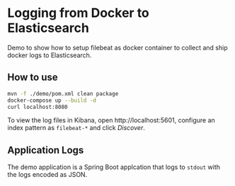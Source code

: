 # Logging from Docker to Elasticsearch

Demo to show how to setup filebeat as docker container to collect and ship docker logs to Elasticsearch.

## How to use

```bash
mvn -f ./demo/pom.xml clean package
docker-compose up --build -d
curl localhost:8080
```

To view the log files in Kibana, open http://localhost:5601, configure an index pattern as `filebeat-*` and click _Discover_.

## Application Logs

The demo application is a Spring Boot applcation that logs to `stdout` with the logs encoded as JSON.
